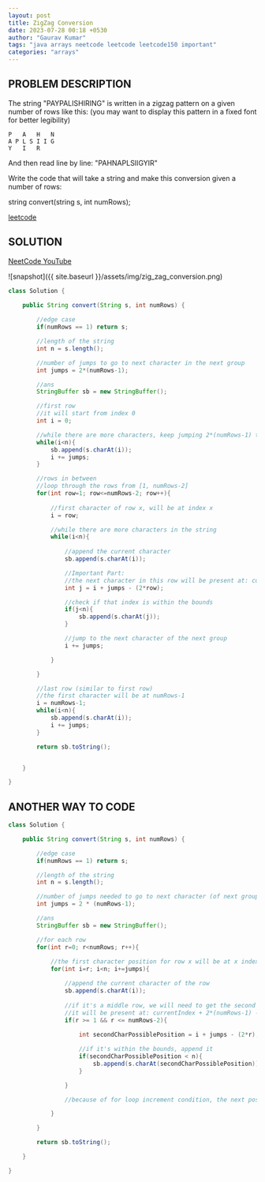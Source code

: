 ```yaml
---
layout: post
title: ZigZag Conversion
date: 2023-07-28 00:18 +0530
author: "Gaurav Kumar"
tags: "java arrays neetcode leetcode leetcode150 important"
categories: "arrays"
---
```


## PROBLEM DESCRIPTION

The string "PAYPALISHIRING" is written in a zigzag pattern on a given number of rows like this: (you may want to display this pattern in a fixed font for better legibility)

```text
P   A   H   N
A P L S I I G
Y   I   R
```

And then read line by line: "PAHNAPLSIIGYIR"

Write the code that will take a string and make this conversion given a number of rows:

string convert(string s, int numRows);

[leetcode](https://leetcode.com/problems/zigzag-conversion/)

## SOLUTION

[NeetCode YouTube](https://www.youtube.com/watch?v=Q2Tw6gcVEwc)

![snapshot]({{ site.baseurl }}/assets/img/zig_zag_conversion.png)

```java
class Solution {
    
    public String convert(String s, int numRows) {

        //edge case
        if(numRows == 1) return s;

        //length of the string
        int n = s.length();

        //number of jumps to go to next character in the next group
        int jumps = 2*(numRows-1);

        //ans
        StringBuffer sb = new StringBuffer();

        //first row
        //it will start from index 0
        int i = 0;

        //while there are more characters, keep jumping 2*(numRows-1) times to go to next character in the next section of first row
        while(i<n){
            sb.append(s.charAt(i));
            i += jumps;
        }

        //rows in between
        //loop through the rows from [1, numRows-2]
        for(int row=1; row<=numRows-2; row++){
            
            //first character of row x, will be at index x
            i = row;

            //while there are more characters in the string
            while(i<n){
                
                //append the current character
                sb.append(s.charAt(i));

                //Important Part:
                //the next character in this row will be present at: currentIndex + 2*(numRows-1) - (2 * currentRow)
                int j = i + jumps - (2*row);

                //check if that index is within the bounds
                if(j<n){
                    sb.append(s.charAt(j));
                }

                //jump to the next character of the next group
                i += jumps;

            }

        }

        //last row (similar to first row)
        //the first character will be at numRows-1
        i = numRows-1;
        while(i<n){
            sb.append(s.charAt(i));
            i += jumps;
        }

        return sb.toString();


    }

}
```

## ANOTHER WAY TO CODE

```java
class Solution {

    public String convert(String s, int numRows) {

        //edge case
        if(numRows == 1) return s;

        //length of the string
        int n = s.length();

        //number of jumps needed to go to next character (of next group)
        int jumps = 2 * (numRows-1);

        //ans
        StringBuffer sb = new StringBuffer();

        //for each row
        for(int r=0; r<numRows; r++){
            
            //the first character position for row x will be at x index of the string
            for(int i=r; i<n; i+=jumps){

                //append the current character of the row
                sb.append(s.charAt(i));
                
                //if it's a middle row, we will need to get the second character
                //it will be present at: currentIndex + 2*(numRows-1) - (2*currentRow)
                if(r >= 1 && r <= numRows-2){
                    
                    int secondCharPossiblePosition = i + jumps - (2*r); //this can possibly be out of bounds

                    //if it's within the bounds, append it
                    if(secondCharPossiblePosition < n){
                        sb.append(s.charAt(secondCharPossiblePosition));
                    }

                }

                //because of for loop increment condition, the next position will be current + 2*(numRows-1);

            }

        }

        return sb.toString();

    }

}
```
